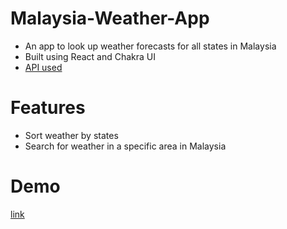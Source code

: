 # Malaysia-Weather-App
- An app to look up weather forecasts for all states in Malaysia
- Built using React and Chakra UI
- [API used](https://developer.data.gov.my/)
# Features
- Sort weather by states
- Search for weather in a specific area in Malaysia
# Demo
[link](https://tj1an.github.io/Malaysia-Weather-App/)
